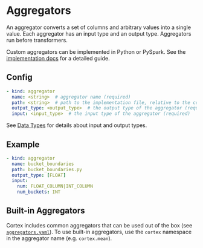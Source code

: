 # Aggregators

An aggregator converts a set of columns and arbitrary values into a single value. Each aggregator has an input type and an output type. Aggregators run before transformers.

Custom aggregators can be implemented in Python or PySpark. See the [implementation docs](aggregators.md) for a detailed guide.

## Config

```yaml
- kind: aggregator
  name: <string>  # aggregator name (required)
  path: <string>  # path to the implementation file, relative to the cortex root (default: implementations/aggregators/<name>.py)
  output_type: <output_type>  # the output type of the aggregator (required)
  input: <input_type>  # the input type of the aggregator (required)
```

See [Data Types](data-types.md) for details about input and output types.

## Example

```yaml
- kind: aggregator
  name: bucket_boundaries
  path: bucket_boundaries.py
  output_type: [FLOAT]
  input:
    num: FLOAT_COLUMN|INT_COLUMN
    num_buckets: INT
```

## Built-in Aggregators

Cortex includes common aggregators that can be used out of the box (see <!-- CORTEX_VERSION_MINOR -->[`aggregators.yaml`](https://github.com/cortexlabs/cortex/blob/master/pkg/aggregators/aggregators.yaml)). To use built-in aggregators, use the `cortex` namespace in the aggregator name (e.g. `cortex.mean`).

